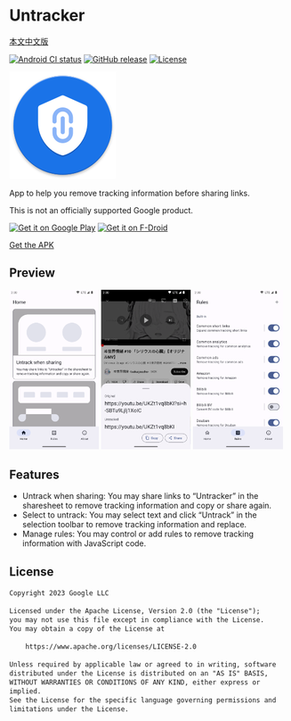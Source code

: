 # Untracker

[本文中文版](README_zh-CN.md)

[![Android CI status](https://github.com/zhanghai/Untracker/workflows/Android%20CI/badge.svg)](https://github.com/zhanghai/Untracker/actions) [![GitHub release](https://img.shields.io/github/v/release/zhanghai/Untracker)](https://github.com/zhanghai/Untracker/releases) [![License](https://img.shields.io/github/license/zhanghai/Untracker?color=blue)](LICENSE)

![Untracker](app/src/main/res/mipmap-xxxhdpi/launcher_icon.png)

App to help you remove tracking information before sharing links.

This is not an officially supported Google product.

[<img alt="Get it on Google Play" src="https://play.google.com/intl/en_us/badges/static/images/badges/en_badge_web_generic.png" width="240">](https://play.google.com/store/apps/details?id=me.zhanghai.android.untracker) [<img alt="Get it on F-Droid" src="https://fdroid.gitlab.io/artwork/badge/get-it-on.png" width="240">](https://f-droid.org/packages/me.zhanghai.android.untracker)

[Get the APK](https://github.com/zhanghai/Untracker/releases/latest/download/app-release-universal.apk)

## Preview

<p><img src="fastlane/metadata/android/en-US/images/phoneScreenshots/1.png" width="32%" /> <img src="fastlane/metadata/android/en-US/images/phoneScreenshots/2.png" width="32%" /> <img src="fastlane/metadata/android/en-US/images/phoneScreenshots/3.png" width="32%" /></p>

## Features

- Untrack when sharing: You may share links to “Untracker” in the sharesheet to remove tracking information and copy or share again.
- Select to untrack: You may select text and click “Untrack” in the selection toolbar to remove tracking information and replace.
- Manage rules: You may control or add rules to remove tracking information with JavaScript code.

## License

    Copyright 2023 Google LLC

    Licensed under the Apache License, Version 2.0 (the "License");
    you may not use this file except in compliance with the License.
    You may obtain a copy of the License at

        https://www.apache.org/licenses/LICENSE-2.0

    Unless required by applicable law or agreed to in writing, software
    distributed under the License is distributed on an "AS IS" BASIS,
    WITHOUT WARRANTIES OR CONDITIONS OF ANY KIND, either express or implied.
    See the License for the specific language governing permissions and
    limitations under the License.
